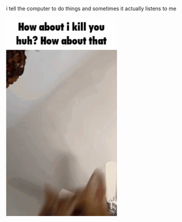 i tell the computer to do things and sometimes it actually listens to me
<!--START_SECTION:update_image-->
<img src=https://raw.githubusercontent.com/sneakykestrel/sneakykestrel/main/.github/images/how-about-i-kill-you.gif height="" width="300" align=left alt=kitty />
<!--END_SECTION:update_image-->

